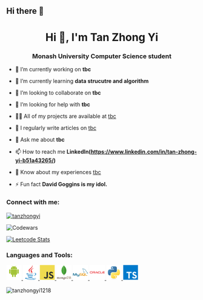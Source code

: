 ## Hi there 👋

<!--
**TanZhongYi1218/TanZhongYi1218** is a ✨ _special_ ✨ repository because its `README.md` (this file) appears on your GitHub profile.

Here are some ideas to get you started:

- 🔭 I’m currently working on ...
- 🌱 I’m currently learning ...
- 👯 I’m looking to collaborate on ...
- 🤔 I’m looking for help with ...
- 💬 Ask me about ...
- 📫 How to reach me: ...
- 😄 Pronouns: ...
- ⚡ Fun fact: ...
-->

<h1 align="center">Hi 👋, I'm Tan Zhong Yi</h1>
<h3 align="center">Monash University Computer Science student</h3>

- 🔭 I’m currently working on **tbc**

- 🌱 I’m currently learning **data strucutre and algorithm**

- 👯 I’m looking to collaborate on **tbc**

- 🤝 I’m looking for help with **tbc**

- 👨‍💻 All of my projects are available at [tbc](tbc)

- 📝 I regularly write articles on [tbc](tbc)

- 💬 Ask me about **tbc**

- 📫 How to reach me **LinkedIn(https://www.linkedin.com/in/tan-zhong-yi-b51a43265/)**

- 📄 Know about my experiences [tbc](tbc)

- ⚡ Fun fact **David Goggins is my idol.**

<h3 align="left">Connect with me:</h3>
<p align="left">
<a href="https://linkedin.com/in/tanzhongyi" target="blank"><img align="center" src="https://raw.githubusercontent.com/rahuldkjain/github-profile-readme-generator/master/src/images/icons/Social/linked-in-alt.svg" alt="tanzhongyi" height="30" width="40" /></a>
</p>

![Codewars](https://github.r2v.ch/codewars?user=boomboombakutan&stroke=%23BB432C)

[![Leetcode Stats](https://leetcard.jacoblin.cool/boomboombakutan)](https://leetcode.com/boomboombakutan)

<h3 align="left">Languages and Tools:</h3>
<p align="left"> <a href="https://developer.android.com" target="_blank" rel="noreferrer"> <img src="https://raw.githubusercontent.com/devicons/devicon/master/icons/android/android-original-wordmark.svg" alt="android" width="40" height="40"/> </a> <a href="https://www.java.com" target="_blank" rel="noreferrer"> <img src="https://raw.githubusercontent.com/devicons/devicon/master/icons/java/java-original.svg" alt="java" width="40" height="40"/> </a> <a href="https://developer.mozilla.org/en-US/docs/Web/JavaScript" target="_blank" rel="noreferrer"> <img src="https://raw.githubusercontent.com/devicons/devicon/master/icons/javascript/javascript-original.svg" alt="javascript" width="40" height="40"/> </a> <a href="https://www.mongodb.com/" target="_blank" rel="noreferrer"> <img src="https://raw.githubusercontent.com/devicons/devicon/master/icons/mongodb/mongodb-original-wordmark.svg" alt="mongodb" width="40" height="40"/> </a> <a href="https://www.mysql.com/" target="_blank" rel="noreferrer"> <img src="https://raw.githubusercontent.com/devicons/devicon/master/icons/mysql/mysql-original-wordmark.svg" alt="mysql" width="40" height="40"/> </a> <a href="https://www.oracle.com/" target="_blank" rel="noreferrer"> <img src="https://raw.githubusercontent.com/devicons/devicon/master/icons/oracle/oracle-original.svg" alt="oracle" width="40" height="40"/> </a> <a href="https://www.python.org" target="_blank" rel="noreferrer"> <img src="https://raw.githubusercontent.com/devicons/devicon/master/icons/python/python-original.svg" alt="python" width="40" height="40"/> </a> <a href="https://www.typescriptlang.org/" target="_blank" rel="noreferrer"> <img src="https://raw.githubusercontent.com/devicons/devicon/master/icons/typescript/typescript-original.svg" alt="typescript" width="40" height="40"/> </a> </p>

<p><img align="center" src="https://github-readme-stats.vercel.app/api/top-langs?username=tanzhongyi1218&show_icons=true&locale=en&layout=compact" alt="tanzhongyi1218" /></p>


